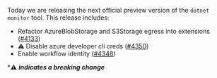 Today we are releasing the next official preview version of the `dotnet monitor` tool. This release includes:

- Refactor AzureBlobStorage and S3Storage egress into extensions ([#4133](https://github.com/dotnet/dotnet-monitor/pull/4133))
- ⚠️ Disable azure developer cli creds ([#4350](https://github.com/dotnet/dotnet-monitor/pull/4350))
- Enable workflow identity ([#4348](https://github.com/dotnet/dotnet-monitor/pull/4348))

\*⚠️ **_indicates a breaking change_**